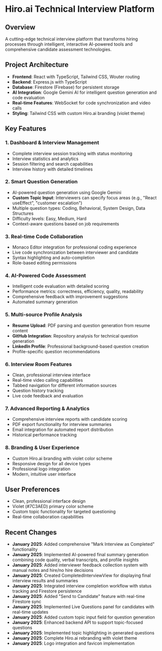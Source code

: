 # Hiro.ai Technical Interview Platform

## Overview
A cutting-edge technical interview platform that transforms hiring processes through intelligent, interactive AI-powered tools and comprehensive candidate assessment technologies.

## Project Architecture
- **Frontend**: React with TypeScript, Tailwind CSS, Wouter routing
- **Backend**: Express.js with TypeScript
- **Database**: Firestore (Firebase) for persistent storage
- **AI Integration**: Google Gemini AI for intelligent question generation and code evaluation
- **Real-time Features**: WebSocket for code synchronization and video calls
- **Styling**: Tailwind CSS with custom Hiro.ai branding (violet theme)

## Key Features

### 1. **Dashboard & Interview Management**
- Complete interview session tracking with status monitoring
- Interview statistics and analytics
- Session filtering and search capabilities
- Interview history with detailed timelines

### 2. **Smart Question Generation**
- AI-powered question generation using Google Gemini
- **Custom Topic Input**: Interviewers can specify focus areas (e.g., "React useEffect", "customer escalation")
- Multiple question types: Coding, Behavioral, System Design, Data Structures
- Difficulty levels: Easy, Medium, Hard
- Context-aware questions based on job requirements

### 3. **Real-time Code Collaboration**
- Monaco Editor integration for professional coding experience
- Live code synchronization between interviewer and candidate
- Syntax highlighting and auto-completion
- Role-based editing permissions

### 4. **AI-Powered Code Assessment**
- Intelligent code evaluation with detailed scoring
- Performance metrics: correctness, efficiency, quality, readability
- Comprehensive feedback with improvement suggestions
- Automated summary generation

### 5. **Multi-source Profile Analysis**
- **Resume Upload**: PDF parsing and question generation from resume content
- **GitHub Integration**: Repository analysis for technical question generation
- **LinkedIn Profile**: Professional background-based question creation
- Profile-specific question recommendations

### 6. **Interview Room Features**
- Clean, professional interview interface
- Real-time video calling capabilities
- Tabbed navigation for different information sources
- Question history tracking
- Live code feedback and evaluation

### 7. **Advanced Reporting & Analytics**
- Comprehensive interview reports with candidate scoring
- PDF export functionality for interview summaries
- Email integration for automated report distribution
- Historical performance tracking

### 8. **Branding & User Experience**
- Custom Hiro.ai branding with violet color scheme
- Responsive design for all device types
- Professional logo integration
- Modern, intuitive user interface

## User Preferences
- Clean, professional interface design
- Violet (#7C3AED) primary color scheme
- Custom topic functionality for targeted questioning
- Real-time collaboration capabilities

## Recent Changes
- **January 2025**: Added comprehensive "Mark Interview as Completed" functionality
- **January 2025**: Implemented AI-powered final summary generation combining code quality, verbal transcripts, and profile insights
- **January 2025**: Added interviewer feedback collection system with manual notes and hire/no hire decisions
- **January 2025**: Created CompletedInterviewView for displaying final interview results and summaries
- **January 2025**: Integrated interview completion workflow with status tracking and Firestore persistence
- **January 2025**: Added "Send to Candidate" feature with real-time Firestore sync
- **January 2025**: Implemented Live Questions panel for candidates with real-time updates
- **January 2025**: Added custom topic input field for question generation
- **January 2025**: Enhanced backend API to support topic-focused questions
- **January 2025**: Implemented topic highlighting in generated questions
- **January 2025**: Complete Hiro.ai rebranding with violet theme
- **January 2025**: Logo integration and favicon implementation